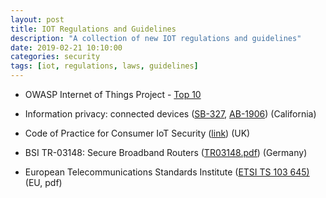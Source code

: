 ```yaml
---
layout: post
title: IOT Regulations and Guidelines 
description: "A collection of new IOT regulations and guidelines"
date: 2019-02-21 10:10:00
categories: security
tags: [iot, regulations, laws, guidelines]
---
```


* OWASP Internet of Things Project - [Top 10][owasp-top-10]

* Information privacy: connected devices ([SB-327][sb-327], [AB-1906][ab-1906]) (California)

* Code of Practice for Consumer IoT Security ([link][copfciots]) (UK)

* BSI TR-03148: Secure Broadband Routers ([TR03148.pdf][bsi-tr-03148]) (Germany)

* European Telecommunications Standards Institute ([ETSI TS 103 645)][etsi-103-645] (EU, pdf)


[owasp-top-10]: https://www.owasp.org/index.php/OWASP_Internet_of_Things_Project
[sb-327]: http://leginfo.legislature.ca.gov/faces/billTextClient.xhtml?bill_id=201720180SB327
[ab-1906]: https://leginfo.legislature.ca.gov/faces/billTextClient.xhtml?bill_id=201720180AB1906
[copfciots]: https://www.gov.uk/government/publications/code-of-practice-for-consumer-iot-security
[bsi-tr-03148]: https://www.bsi.bund.de/SharedDocs/Downloads/DE/BSI/Publikationen/TechnischeRichtlinien/TR03148/TR03148.pdf
[etsi-103-645]: https://www.etsi.org/deliver/etsi_ts/103600_103699/103645/01.01.01_60/ts_103645v010101p.pdf
